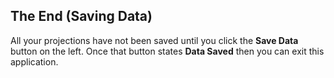 ## The End (Saving Data)

All your projections have not been saved until you click the **Save Data** button on the left.  Once that button states **Data Saved** then you can exit this application.

